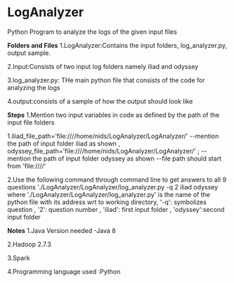 # LogAnalyzer
Python  Program to analyze the logs of the given input files

**Folders and Files**
 1.LogAnalyzer:Contains the input folders, log_analyzer.py, output sample.
 
 2.Input:Consists of two input log folders namely iliad and odyssey
 
 3.log_analyzer.py: THe main python file that consists of the code for analyzing the logs
 
 4.output:consists of a sample of how the output should look like
 
 
**Steps**
1.Mention two input variables in code as defined by the path of the input file folders
 
   1.iliad_file_path='file:////home/nids/LogAnalyzer/LogAnalyzer/' --mention the path of input folder iliad as shown ,
     odyssey_file_path='file:////home/nids/LogAnalyzer/LogAnalyzer/' ; --mention the path of input folder odyssey as shown
     --file path should start from 'file:////'
   
2.Use the following command through command line to get answers to all 9 questions
   './LogAnalyzer/LogAnalyzer/log_analyzer.py -q 2 iliad odyssey 
    where './LogAnalyzer/LogAnalyzer/log_analyzer.py' is the name of the python file with its address wrt to working directory,
           '-q': symbolizes question ,
           '2': question number , 
            'iliad': first input folder ,
             'odyssey':second input folder



**Notes**
1.Java Version needed -Java 8

2.Hadoop 2.7.3

3.Spark

4.Programming language used :Python  
